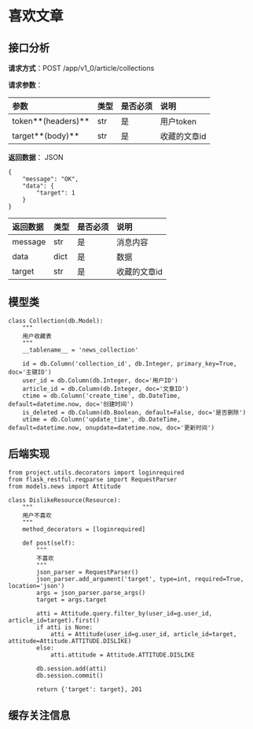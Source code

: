 # 喜欢文章

## 接口分析

**请求方式**：POST /app/v1\_0/article/collections

**请求参数**：

| 参数 | 类型 | 是否必须 | 说明 |
| :--- | :--- | :--- | :--- |
| token**\(headers\)** | str | 是 | 用户token |
| target**\(body\)** | str | 是 | 收藏的文章id |

**返回数据**： JSON

```
{
    "message": "OK",
    "data": {
        "target": 1
    }
}
```

| 返回数据 | 类型 | 是否必须 | 说明 |
| :--- | :--- | :--- | :--- |
| message | str | 是 | 消息内容 |
| data | dict | 是 | 数据 |
| target | str | 是 | 收藏的文章id |

## 模型类

```
class Collection(db.Model):
    """
    用户收藏表
    """
    __tablename__ = 'news_collection'

    id = db.Column('collection_id', db.Integer, primary_key=True, doc='主键ID')
    user_id = db.Column(db.Integer, doc='用户ID')
    article_id = db.Column(db.Integer, doc='文章ID')
    ctime = db.Column('create_time', db.DateTime, default=datetime.now, doc='创建时间')
    is_deleted = db.Column(db.Boolean, default=False, doc='是否删除')
    utime = db.Column('update_time', db.DateTime, default=datetime.now, onupdate=datetime.now, doc='更新时间')

```

## 后端实现

```
from project.utils.decorators import loginrequired
from flask_restful.reqparse import RequestParser
from models.news import Attitude

class DislikeResource(Resource):
    """
    用户不喜欢
    """
    method_decorators = [loginrequired]

    def post(self):
        """
        不喜欢
        """
        json_parser = RequestParser()
        json_parser.add_argument('target', type=int, required=True, location='json')
        args = json_parser.parse_args()
        target = args.target

        atti = Attitude.query.filter_by(user_id=g.user_id, article_id=target).first()
        if atti is None:
            atti = Attitude(user_id=g.user_id, article_id=target, attitude=Attitude.ATTITUDE.DISLIKE)
        else:
            atti.attitude = Attitude.ATTITUDE.DISLIKE

        db.session.add(atti)
        db.session.commit()

        return {'target': target}, 201
```

## 缓存关注信息



